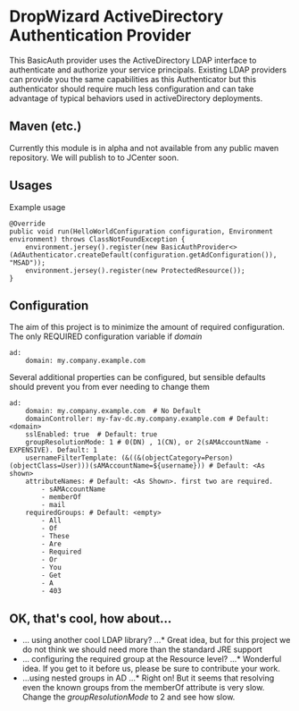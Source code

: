 # DropWizard ActiveDirectory Authentication Provider
This BasicAuth provider uses the ActiveDirectory LDAP interface to authenticate and authorize your service principals.
Existing LDAP providers can provide you the same capabilities as this Authenticator but this authenticator should require
much less configuration and can take advantage of typical behaviors used in activeDirectory deployments.

## Maven (etc.)
Currently this module is in alpha and not available from any public maven repository. We will publish to to JCenter soon.

## Usages
Example usage

    @Override
    public void run(HelloWorldConfiguration configuration, Environment environment) throws ClassNotFoundException {
        environment.jersey().register(new BasicAuthProvider<>(AdAuthenticator.createDefault(configuration.getAdConfiguration()), "MSAD"));
        environment.jersey().register(new ProtectedResource());
    }

## Configuration
The aim of this project is to minimize the amount of required configuration. The only REQUIRED configuration variable if *domain*

    ad:
        domain: my.company.example.com

Several additional properties can be configured, but sensible defaults should prevent you from ever needing to change them

    ad:
        domain: my.company.example.com  # No Default
        domainController: my-fav-dc.my.company.example.com # Default: <domain>
        sslEnabled: true  # Default: true
        groupResolutionMode: 1 # 0(DN) , 1(CN), or 2(sAMAccountName - EXPENSIVE). Default: 1
        usernameFilterTemplate: (&((&(objectCategory=Person)(objectClass=User)))(sAMAccountName=${username})) # Default: <As shown>
        attributeNames: # Default: <As Shown>. first two are required.
            - sAMAccountName
            - memberOf
            - mail
        requiredGroups: # Default: <empty>
            - All
            - Of
            - These
            - Are
            - Required
            - Or
            - You
            - Get
            - A
            - 403

## OK, that's cool, how about...

* ... using another cool LDAP library?
...* Great idea, but for this project we do not think we should need more than the standard JRE support
* ... configuring the required group at the Resource level?
...* Wonderful idea. If you get to it before us, please be sure to contribute your work.
* ...using nested groups in AD
...* Right on! But it seems that resolving even the known groups from the memberOf attribute is very slow. Change the *groupResolutionMode* to 2 and see how slow.



